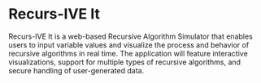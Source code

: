# Recurs-IVE It
Recurs-IVE It is a web-based Recursive Algorithm Simulator that enables users to input variable values and visualize the process and behavior of recursive algorithms in real time. The application will feature interactive visualizations, support for multiple types of recursive algorithms, and secure handling of user-generated data. 
